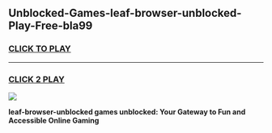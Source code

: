 
## Unblocked-Games-leaf-browser-unblocked-Play-Free-bla99
<h3>
<a href="https://premium76.site?title=leaf-browser-unblocked&ref=19M">CLICK TO PLAY</a></h3>
<hr>

<h3>
<a href="https://premium76.site?title=leaf-browser-unblocked&ref=19M">CLICK 2 PLAY</a>
  
</h3>

<a href="https://premium76.site?title=leaf-browser-unblocked&ref=19M"><img src="https://clearcache.store/games.png"></a>


**leaf-browser-unblocked games unblocked: Your Gateway to Fun and Accessible Online Gaming**
